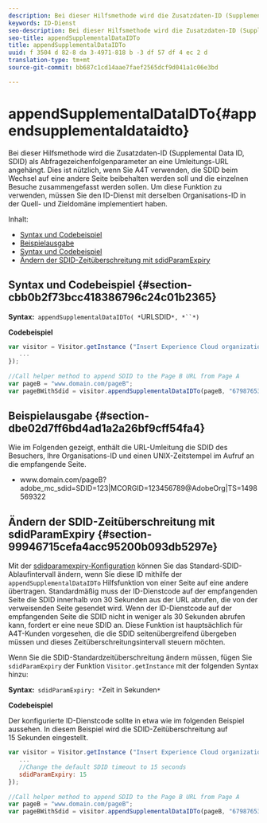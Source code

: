 ```yaml
---
description: Bei dieser Hilfsmethode wird die Zusatzdaten-ID (Supplemental Data ID, SDID) als Abfragezeichenfolgenparameter an eine Umleitungs-URL angehängt. Dies ist nützlich, wenn Sie A4T verwenden, die SDID beim Wechsel auf eine andere Seite beibehalten werden soll und die einzelnen Besuche zusammengefasst werden sollen. Um diese Funktion zu verwenden, müssen Sie den ID-Dienst mit derselben Organisations-ID in der Quell- und Zieldomäne implementiert haben.
keywords: ID-Dienst
seo-description: Bei dieser Hilfsmethode wird die Zusatzdaten-ID (Supplemental Data ID, SDID) als Abfragezeichenfolgenparameter an eine Umleitungs-URL angehängt. Dies ist nützlich, wenn Sie A4T verwenden, die SDID beim Wechsel auf eine andere Seite beibehalten werden soll und die einzelnen Besuche zusammengefasst werden sollen. Um diese Funktion zu verwenden, müssen Sie den ID-Dienst mit derselben Organisations-ID in der Quell- und Zieldomäne implementiert haben.
seo-title: appendSupplementalDataIDTo
title: appendSupplementalDataIDTo
uuid: f 3504 d 82-8 da 3-4971-818 b -3 df 57 df 4 ec 2 d
translation-type: tm+mt
source-git-commit: bb687c1cd14aae7faef2565dcf9d041a1c06e3bd

---
```



# appendSupplementalDataIDTo{#appendsupplementaldataidto}

Bei dieser Hilfsmethode wird die Zusatzdaten-ID (Supplemental Data ID, SDID) als Abfragezeichenfolgenparameter an eine Umleitungs-URL angehängt. Dies ist nützlich, wenn Sie A4T verwenden, die SDID beim Wechsel auf eine andere Seite beibehalten werden soll und die einzelnen Besuche zusammengefasst werden sollen. Um diese Funktion zu verwenden, müssen Sie den ID-Dienst mit derselben Organisations-ID in der Quell- und Zieldomäne implementiert haben.

Inhalt:

<ul class="simplelist"> 
 <li> <a href="../../mcvid-library/mcvid-get-set/mcvid-appendsupplementaldataidto.md#section-cbb0b2f73bcc418386796c24c01b2365" format="dita" scope="local"> Syntax und Codebeispiel </a> </li> 
 <li> <a href="../../mcvid-library/mcvid-get-set/mcvid-appendsupplementaldataidto.md#section-dbe02d7ff6bd4ad1a2a26bf9cff54fa4" format="dita" scope="local"> Beispielausgabe </a> </li> 
 <li> <a href="../../mcvid-library/mcvid-get-set/mcvid-appendsupplementaldataidto.md#section-cbb0b2f73bcc418386796c24c01b2365" format="dita" scope="local"> Syntax und Codebeispiel </a> </li> 
 <li> <a href="../../mcvid-library/mcvid-get-set/mcvid-appendsupplementaldataidto.md#section-99946715cefa4acc95200b093db5297e" format="dita" scope="local"> Ändern der SDID-Zeitüberschreitung mit sdidParamExpiry </a> </li> 
</ul>

## Syntax und Codebeispiel {#section-cbb0b2f73bcc418386796c24c01b2365}

**Syntax:**` appendSupplementalDataIDTo( *`URLSDID`*, *``*)`

**Codebeispiel**

```js
var visitor = Visitor.getInstance ("Insert Experience Cloud organization ID here",{ 
   ... 
}); 
 
//Call helper method to append SDID to the Page B URL from Page A 
var pageB = "www.domain.com/pageB"; 
var pageBWithSdid = visitor.appendSupplementalDataIDTo(pageB, "67987653465787219");
```

## Beispielausgabe {#section-dbe02d7ff6bd4ad1a2a26bf9cff54fa4}

Wie im Folgenden gezeigt, enthält die URL-Umleitung die SDID des Besuchers, Ihre Organisations-ID und einen UNIX-Zeitstempel im Aufruf an die empfangende Seite.

<ul class="simplelist"> 
 <li> <span class="codeph"> www.domain.com/pageB?adobe_mc_sdid=SDID=123|MCORGID=123456789@AdobeOrg|TS=1498569322 </span> </li> 
</ul>

## Ändern der SDID-Zeitüberschreitung mit sdidParamExpiry {#section-99946715cefa4acc95200b093db5297e}

Mit der [sdidparamexpiry-Konfiguration](../../mcvid-library/mcvid-function-vars/mcvid-sdidparamexpiry.md#reference-cef3fd03c43b4772b2422e220b40a458) können Sie das Standard-SDID-Ablaufintervall ändern, wenn Sie diese ID mithilfe der `appendSupplementalDataIDTo` Hilfsfunktion von einer Seite auf eine andere übertragen. Standardmäßig muss der ID-Dienstcode auf der empfangenden Seite die SDID innerhalb von 30 Sekunden aus der URL abrufen, die von der verweisenden Seite gesendet wird. Wenn der ID-Dienstcode auf der empfangenden Seite die SDID nicht in weniger als 30 Sekunden abrufen kann, fordert er eine neue SDID an. Diese Funktion ist hauptsächlich für A4T-Kunden vorgesehen, die die SDID seitenübergreifend übergeben müssen und dieses Zeitüberschreitungsintervall steuern möchten.

Wenn Sie die SDID-Standardzeitüberschreitung ändern müssen, fügen Sie `sdidParamExpiry` der Funktion `Visitor.getInstance` mit der folgenden Syntax hinzu:

**Syntax:**` sdidParamExpiry: *`Zeit in Sekunden`*`

**Codebeispiel**

Der konfigurierte ID-Dienstcode sollte in etwa wie im folgenden Beispiel aussehen. In diesem Beispiel wird die SDID-Zeitüberschreitung auf 15 Sekunden eingestellt.

```js
var visitor = Visitor.getInstance ("Insert Experience Cloud organization ID here",{ 
   ... 
   //Change the default SDID timeout to 15 seconds 
   sdidParamExpiry: 15 
}); 
 
//Call helper method to append SDID to the Page B URL from Page A 
var pageB = "www.domain.com/pageB"; 
var pageBWithSdid = visitor.appendSupplementalDataIDTo(pageB, "67987653465787219"); 
```


